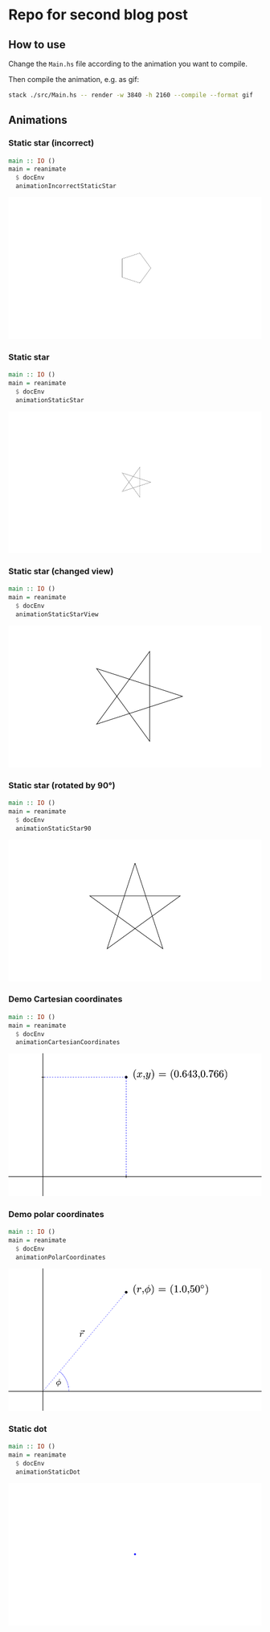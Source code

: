 # Repo for second blog post

## How to use

Change the `Main.hs` file according to the animation you want to compile.

Then compile the animation, e.g. as gif:

```bash
stack ./src/Main.hs -- render -w 3840 -h 2160 --compile --format gif
```

## Animations

### Static star (incorrect)

```haskell
main :: IO ()
main = reanimate
  $ docEnv
  animationIncorrectStaticStar
```

![A incorrect static star](./images/incorrect.gif)

### Static star

```haskell
main :: IO ()
main = reanimate
  $ docEnv
  animationStaticStar
```

![A static star](./images/staticStar.gif)

### Static star (changed view)

```haskell
main :: IO ()
main = reanimate
  $ docEnv
  animationStaticStarView
```

![A static star with changed view](./images/staticStarView.gif)

### Static star (rotated by 90°)

```haskell
main :: IO ()
main = reanimate
  $ docEnv
  animationStaticStar90
```

![A static star rotated by 90 degrees](./images/staticStar90.gif)

### Demo Cartesian coordinates

```haskell
main :: IO ()
main = reanimate
  $ docEnv
  animationCartesianCoordinates
```

![Coordinates of point in Cartesian coordinates](./images/PointCartesian.gif)


### Demo polar coordinates

```haskell
main :: IO ()
main = reanimate
  $ docEnv
  animationPolarCoordinates
```

![Coordinates of point in polar coordinates](./images/PointPolar.gif)


### Static dot

```haskell
main :: IO ()
main = reanimate
  $ docEnv
  animationStaticDot
```

![A static blue dot](./images/staticDot.gif)
